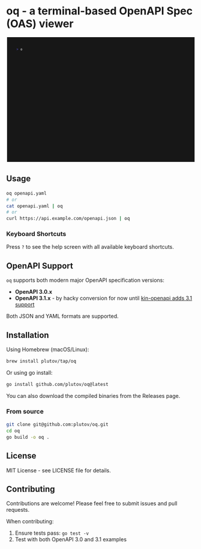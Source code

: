 # oq - a terminal-based OpenAPI Spec (OAS) viewer

<p align="center"><img src="preview.gif" width="500" alt="oq preview"></p>

## Usage

```bash
oq openapi.yaml
# or
cat openapi.yaml | oq
# or
curl https://api.example.com/openapi.json | oq
```

### Keyboard Shortcuts

Press `?` to see the help screen with all available keyboard shortcuts.

## OpenAPI Support

`oq` supports both modern major OpenAPI specification versions:

- **OpenAPI 3.0.x**
- **OpenAPI 3.1.x** - by hacky conversion for now until [kin-openapi adds 3.1 support](https://github.com/getkin/kin-openapi/issues/230)

Both JSON and YAML formats are supported.

## Installation

Using Homebrew (macOS/Linux):

```bash
brew install plutov/tap/oq
```

Or using go install:

```bash
go install github.com/plutov/oq@latest
```

You can also download the compiled binaries from the Releases page.

### From source

```bash
git clone git@github.com:plutov/oq.git
cd oq
go build -o oq .
```

## License

MIT License - see LICENSE file for details.

## Contributing

Contributions are welcome! Please feel free to submit issues and pull requests.

When contributing:
1. Ensure tests pass: `go test -v`
2. Test with both OpenAPI 3.0 and 3.1 examples
